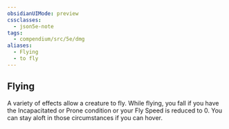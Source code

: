 ```yaml
---
obsidianUIMode: preview
cssclasses:
  - json5e-note
tags:
  - compendium/src/5e/dmg
aliases:
  - Flying
  - to fly
---
```

## Flying

A variety of effects allow a creature to fly. While flying, you fall if you have the Incapacitated or Prone condition or your Fly Speed is reduced to 0. You can stay aloft in those circumstances if you can hover.
